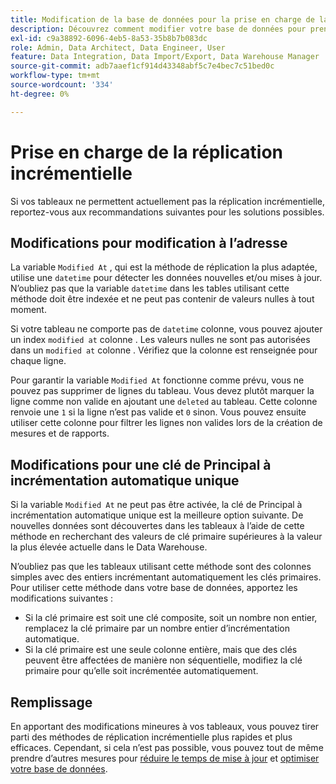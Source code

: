 ```yaml
---
title: Modification de la base de données pour la prise en charge de la réplication incrémentielle
description: Découvrez comment modifier votre base de données pour prendre en charge la réplication incrémentielle.
exl-id: c9a38892-6096-4eb5-8a53-35b8b7b083dc
role: Admin, Data Architect, Data Engineer, User
feature: Data Integration, Data Import/Export, Data Warehouse Manager
source-git-commit: adb7aaef1cf914d43348abf5c7e4bec7c51bed0c
workflow-type: tm+mt
source-wordcount: '334'
ht-degree: 0%

---
```


# Prise en charge de la réplication incrémentielle

Si vos tableaux ne permettent actuellement pas la réplication incrémentielle, reportez-vous aux recommandations suivantes pour les solutions possibles.

## Modifications pour modification à l’adresse

La variable `Modified At` , qui est la méthode de réplication la plus adaptée, utilise une `datetime` pour détecter les données nouvelles et/ou mises à jour. N’oubliez pas que la variable `datetime` dans les tables utilisant cette méthode doit être indexée et ne peut pas contenir de valeurs nulles à tout moment.

Si votre tableau ne comporte pas de `datetime` colonne, vous pouvez ajouter un index `modified at` colonne . Les valeurs nulles ne sont pas autorisées dans un `modified at` colonne . Vérifiez que la colonne est renseignée pour chaque ligne.

Pour garantir la variable `Modified At` fonctionne comme prévu, vous ne pouvez pas supprimer de lignes du tableau. Vous devez plutôt marquer la ligne comme non valide en ajoutant une `deleted` au tableau. Cette colonne renvoie une `1` si la ligne n’est pas valide et `0` sinon. Vous pouvez ensuite utiliser cette colonne pour filtrer les lignes non valides lors de la création de mesures et de rapports.

## Modifications pour une clé de Principal à incrémentation automatique unique

Si la variable `Modified At` ne peut pas être activée, la clé de Principal à incrémentation automatique unique est la meilleure option suivante. De nouvelles données sont découvertes dans les tableaux à l’aide de cette méthode en recherchant des valeurs de clé primaire supérieures à la valeur la plus élevée actuelle dans le Data Warehouse.

N’oubliez pas que les tableaux utilisant cette méthode sont des colonnes simples avec des entiers incrémentant automatiquement les clés primaires. Pour utiliser cette méthode dans votre base de données, apportez les modifications suivantes :

* Si la clé primaire est soit une clé composite, soit un nombre non entier, remplacez la clé primaire par un nombre entier d’incrémentation automatique.
* Si la clé primaire est une seule colonne entière, mais que des clés peuvent être affectées de manière non séquentielle, modifiez la clé primaire pour qu’elle soit incrémentée automatiquement.

## Remplissage

En apportant des modifications mineures à vos tableaux, vous pouvez tirer parti des méthodes de réplication incrémentielle plus rapides et plus efficaces. Cependant, si cela n’est pas possible, vous pouvez tout de même prendre d’autres mesures pour [réduire le temps de mise à jour](../best-practices/reduce-update-cycle-time.md) et [optimiser votre base de données](../best-practices/opt-db-analysis.md).

